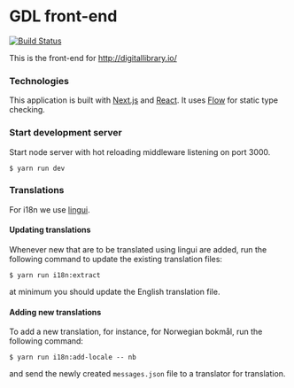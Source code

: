 # GDL front-end
[![Build Status](https://travis-ci.org/GlobalDigitalLibraryio/gdl-frontend.svg?branch=master)](https://travis-ci.org/GlobalDigitalLibraryio/gdl-frontend)

This is the front-end for http://digitallibrary.io/

### Technologies

This application is built with [Next.js](https://github.com/zeit/next.js/) and [React](https://facebook.github.io/react/). It uses [Flow](https://flow.org/en/) for static type checking.

### Start development server

Start node server with hot reloading middleware listening on port 3000.

```
$ yarn run dev
```

### Translations
For i18n we use [lingui](https://github.com/lingui/js-lingui).

#### Updating translations

Whenever new that are to be translated using lingui are added, run the following command to update the existing translation files:
```
$ yarn run i18n:extract
```
at minimum you should update the English translation file.

#### Adding new translations
To add a new translation, for instance, for Norwegian bokmål, run the following command:
```
$ yarn run i18n:add-locale -- nb
```
and send the newly created `messages.json` file to a translator for translation.
